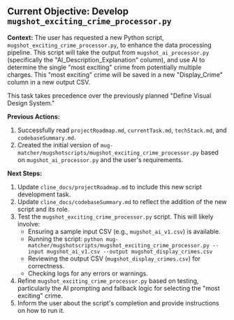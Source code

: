 ## Current Objective: Develop `mugshot_exciting_crime_processor.py`

**Context:**
The user has requested a new Python script, `mugshot_exciting_crime_processor.py`, to enhance the data processing pipeline. This script will take the output from `mugshot_ai_processor.py` (specifically the "AI_Description_Explanation" column), and use AI to determine the single "most exciting" crime from potentially multiple charges. This "most exciting" crime will be saved in a new "Display_Crime" column in a new output CSV.

This task takes precedence over the previously planned "Define Visual Design System."

**Previous Actions:**
1.  Successfully read `projectRoadmap.md`, `currentTask.md`, `techStack.md`, and `codebaseSummary.md`.
2.  Created the initial version of `mug-matcher/mugshotscripts/mugshot_exciting_crime_processor.py` based on `mugshot_ai_processor.py` and the user's requirements.

**Next Steps:**
1.  Update `cline_docs/projectRoadmap.md` to include this new script development task.
2.  Update `cline_docs/codebaseSummary.md` to reflect the addition of the new script and its role.
3.  Test the `mugshot_exciting_crime_processor.py` script. This will likely involve:
    *   Ensuring a sample input CSV (e.g., `mugshot_ai_v1.csv`) is available.
    *   Running the script: `python mug-matcher/mugshotscripts/mugshot_exciting_crime_processor.py --input mugshot_ai_v1.csv --output mugshot_display_crimes.csv`
    *   Reviewing the output CSV (`mugshot_display_crimes.csv`) for correctness.
    *   Checking logs for any errors or warnings.
4.  Refine `mugshot_exciting_crime_processor.py` based on testing, particularly the AI prompting and fallback logic for selecting the "most exciting" crime.
5.  Inform the user about the script's completion and provide instructions on how to run it.
